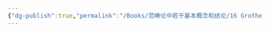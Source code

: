 ```yaml
---
{"dg-publish":true,"permalink":"/Books/范畴论中若干基本概念和结论/16 Grothendieck 范畴/","dgPassFrontmatter":true,"created":"2024-07-06T09:50:48.792+08:00","updated":"2024-07-06T10:01:20.414+08:00"}
---
```


